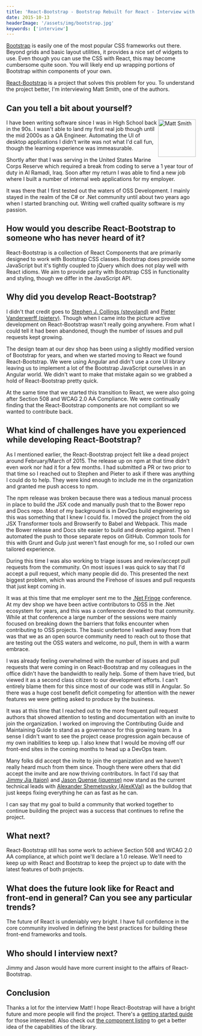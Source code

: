 ```yaml
---
title: 'React-Bootstrap - Bootstrap Rebuilt for React - Interview with Matt Smith'
date: 2015-10-13
headerImage: '/assets/img/bootstrap.jpg'
keywords: ['interview']
---
```


[Bootstrap](http://getbootstrap.com/) is easily one of the most popular CSS frameworks out there. Beyond grids and basic layout utilities, it provides a nice set of widgets to use. Even though you can use the CSS with React, this may become cumbersome quite soon. You will likely end up wrapping portions of Bootstrap within components of your own.

[React-Bootstrap](https://react-bootstrap.github.io/) is a project that solves this problem for you. To understand the project better, I'm interviewing Matt Smith, one of the authors.

## Can you tell a bit about yourself?

<p>
  <span class="author" style="float: right">
    <img src="https://www.gravatar.com/avatar/2edcba3f73592de39dc2e83826e22fe2?s=200" alt="Matt Smith" class='author' width='100' height='100' />
  </span>

I have been writing software since I was in High School back in the 90s. I wasn't able to land my first real job though until the mid 2000s as a QA Engineer. Automating the UI of desktop applications I didn't write was not what I'd call fun, though the learning experience was immeasurable.
</p>

Shortly after that I was serving in the United States Marine Corps Reserve which required a break from coding to serve a 1 year tour of duty in Al Ramadi, Iraq. Soon after my return I was able to find a new job where I built a number of internal web applications for my employer.

It was there that I first tested out the waters of OSS Development. I mainly stayed in the realm of the C# or .Net community until about two years ago when I started branching out. Writing well crafted quality software is my passion.

## How would you describe React-Bootstrap to someone who has never heard of it?

React-Bootstrap is a collection of React Components that are primarily designed to work with
Bootstrap CSS classes. Bootstrap does provide some JavaScript but it's tightly coupled to jQuery which does not play well with React idioms. We aim to provide parity with Bootstrap CSS in functionality and styling, though we differ in the JavaScript API.

## Why did you develop React-Bootstrap?

I didn't that credit goes to [Stephen J. Collings (stevoland)](https://github.com/stevoland) and [Pieter Vanderwerff (pieterv)](https://github.com/pieterv). Though when I came into the picture active development on React-Bootstrap wasn't really going anywhere. From what I could tell it had been abandoned, though the number of issues and pull requests kept growing.

The design team at our dev shop has been using a slightly modified version of Bootstrap for years, and when we started moving to React we found React-Bootstrap. We were using Angular and didn't use a core UI library leaving us to implement a lot of the Bootstrap JavaScript ourselves in an Angular world. We didn't want to make that mistake again so we grabbed a hold of React-Bootstrap pretty quick.

At the same time that we started this transition to React, we were also going after Section 508 and WCAG 2.0 AA Compliance. We were continually finding that the React-Bootstrap components are not compliant so we wanted to contribute back.

## What kind of challenges have you experienced while developing React-Bootstrap?

As I mentioned earlier, the React-Bootstrap project felt like a dead project around February/March of 2015. The release up on npm at that time didn't even work nor had it for a few months. I had submitted a PR or two prior to that time so I reached out to Stephen and Pieter to ask if there was anything I could do to help. They were kind enough to include me in the organization and granted me push access to npm.

The npm release was broken because there was a tedious manual process in place to build the JSX code and manually push that to the Bower repo and Docs repo. Most of my background is in DevOps build engineering so this was something that I knew I could fix. I moved the project from the old JSX Transformer tools and Browserify to Babel and Webpack. This made the Bower release and Docs site easier to build and develop against. Then I automated the push to those separate repos on GitHub. Common tools for this with Grunt and Gulp just weren't fast enough for me, so I rolled our own tailored experience.

During this time I was also working to triage issues and review/accept pull requests from the community. On most issues I was quick to say that I'd accept a pull request, which many people did do. This presented the next biggest problem, which was around the Firehose of issues and pull requests that just kept coming in.

It was at this time that me employer sent me to the [.Net Fringe](http://dotnetfringe.org/)
conference. At my dev shop we have been active contributors to OSS in the .Net ecosystem for years, and this was a conference devoted to that community. While at that conference a large number of the sessions were mainly focused on breaking down the barriers that folks encounter when contributing to OSS projects. The basic undertone I walked away from that was that we as an open source community need to reach out to those that are testing out the OSS waters and welcome, no pull, them in with a warm embrace.

I was already feeling overwhelmed with the number of issues and pull requests that were coming in on React-Bootstrap and my colleagues in the office didn't have the bandwidth to really help. Some of them have tried, but viewed it as a second class citizen to our development efforts. I can't entirely blame them for this since most of our code was still in Angular. So there was a huge cost benefit deficit competing for attention with the newer features we were getting asked to produce by the business.

It was at this time that I reached out to the more frequent pull request authors that showed attention to testing and documentation with an invite to join the organization. I worked on improving the Contributing Guide and Maintaining Guide to stand as a governance for this growing team. In a sense I didn't want to see the project cease progression again because of my own inabilities to keep up. I also knew that I would be moving off our front-end sites in the coming months to head up a DevOps team.

Many folks did accept the invite to join the organization and we haven't really heard much from them since. Though there were others that did accept the invite and are now thriving contributors. In fact I'd say that [Jimmy Jia (taion)](https://github.com/taion) and [Jason Quense (jquense)](https://github.com/jquense) now stand as the current technical leads with [Alexander Shemetovsky (AlexKVal)](https://github.com/AlexKVal) as the bulldog that just keeps fixing everything he can as fast as he can.

I can say that my goal to build a community that worked together to continue building the project was a success that continues to refine the project.

## What next?

React-Bootstrap still has some work to achieve Section 508 and WCAG 2.0 AA compliance, at which point we'll declare a 1.0 release. We'll need to keep up with React and Bootstrap to keep the project up to date with the latest features of both projects.

## What does the future look like for React and front-end in general? Can you see any particular trends?

The future of React is undeniably very bright. I have full confidence in the core community involved in defining the best practices for building these front-end frameworks and tools.

## Who should I interview next?

Jimmy and Jason would have more current insight to the affairs of React-Bootstrap.

## Conclusion

Thanks a lot for the interview Matt! I hope React-Bootstrap will have a bright future and more people will find the project. There's a [getting started guide](https://react-bootstrap.github.io/getting-started.html) for those interested. Also check out [the component listing](https://react-bootstrap.github.io/components.html) to get a better idea of the capabilities of the library.
